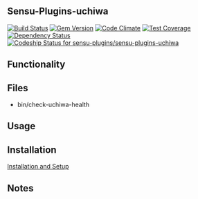 ## Sensu-Plugins-uchiwa

[![Build Status](https://travis-ci.org/sensu-plugins/sensu-plugins-uchiwa.svg?branch=master)](https://travis-ci.org/sensu-plugins/sensu-plugins-uchiwa)
[![Gem Version](https://badge.fury.io/rb/sensu-plugins-uchiwa.svg)](http://badge.fury.io/rb/sensu-plugins-uchiwa)
[![Code Climate](https://codeclimate.com/github/sensu-plugins/sensu-plugins-uchiwa/badges/gpa.svg)](https://codeclimate.com/github/sensu-plugins/sensu-plugins-uchiwa)
[![Test Coverage](https://codeclimate.com/github/sensu-plugins/sensu-plugins-uchiwa/badges/coverage.svg)](https://codeclimate.com/github/sensu-plugins/sensu-plugins-uchiwa)
[![Dependency Status](https://gemnasium.com/sensu-plugins/sensu-plugins-uchiwa.svg)](https://gemnasium.com/sensu-plugins/sensu-plugins-uchiwa)
[ ![Codeship Status for sensu-plugins/sensu-plugins-uchiwa](https://codeship.com/projects/a796ae00-e218-0132-d769-3642858bbef8/status?branch=master)](https://codeship.com/projects/81399)

## Functionality

## Files
 * bin/check-uchiwa-health

## Usage

## Installation

[Installation and Setup](https://github.com/sensu-plugins/documentation/blob/master/user_docs/installation_instructions.md)

## Notes

